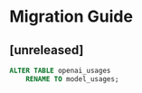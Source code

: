 # Migration Guide

## [unreleased]

```sql
ALTER TABLE openai_usages
    RENAME TO model_usages;
```